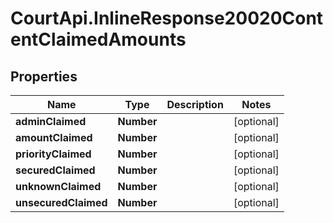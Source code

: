 # CourtApi.InlineResponse20020ContentClaimedAmounts

## Properties
Name | Type | Description | Notes
------------ | ------------- | ------------- | -------------
**adminClaimed** | **Number** |  | [optional] 
**amountClaimed** | **Number** |  | [optional] 
**priorityClaimed** | **Number** |  | [optional] 
**securedClaimed** | **Number** |  | [optional] 
**unknownClaimed** | **Number** |  | [optional] 
**unsecuredClaimed** | **Number** |  | [optional] 


